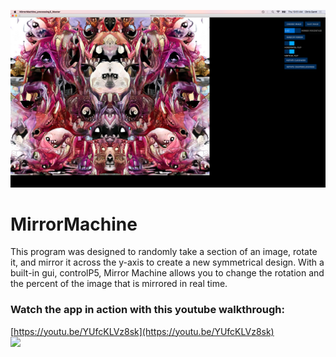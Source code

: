 ![](example1.png)

# MirrorMachine
 This program was designed to randomly take a section of an image, rotate it, and mirror it across the y-axis to create a new symmetrical design. With a built-in gui, controlP5, Mirror Machine allows you to change the rotation and the percent of the image that is mirrored in real time.
<br/>

### Watch the app in action with this youtube walkthrough:
[https://youtu.be/YUfcKLVz8sk](https://youtu.be/YUfcKLVz8sk)
<br/>
[![](http://img.youtube.com/vi/YUfcKLVz8sk/0.jpg)](https://youtu.be/YUfcKLVz8sk)
<br/>
